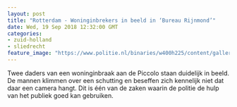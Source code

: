 ```yaml
---
layout: post
title: "Rotterdam - Woninginbrekers in beeld in ‘Bureau Rijnmond’"
date: Wed, 19 Sep 2018 12:32:00 GMT
categories: 
- zuid-holland 
- sliedrecht 
feature_image: "https://www.politie.nl/binaries/w400h225/content/gallery/politie/nieuws/2017/augustus/07-rt/br_logo_vierkant.jpg"
---
```


Twee daders van een woninginbraak aan de Piccolo staan duidelijk in beeld. De mannen klimmen over een schutting en beseffen zich kennelijk niet dat daar een camera hangt. Dit is één van de zaken waarin de politie de hulp van het publiek goed kan gebruiken.
